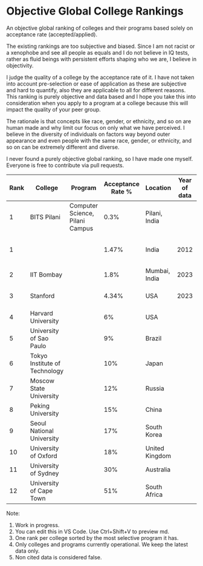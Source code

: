 # Objective Global College Rankings
An objective global ranking of colleges and their programs based solely on acceptance rate (accepted/applied).

The existing rankings are too subjective and biased. Since I am not racist or a xenophobe and see all people as equals and I do not believe in IQ tests, rather as fluid beings with persistent efforts shaping who we are, I believe in objectivity. 

I judge the quality of a college by the acceptance rate of it. I have not taken into account pre-selection or ease of application as these are subjective and hard to quantify, also they are applicable to all for different reasons. This ranking is purely objective and data based and I hope you take this into consideration when you apply to a program at a college because this will impact the quality of your peer group.

The rationale is that concepts like race, gender, or ethnicity, and so on are human made and why limit our focus on only what we have perceived. I believe in the diversity of individuals on factors way beyond outer appearance and even people with the same race, gender, or ethnicity, and so on can be extremely different and diverse.

I never found a purely objective global ranking, so I have made one myself. Everyone is free to contribute via pull requests.


| Rank | College | Program | Acceptance Rate % | Location | Year of data | Citations |
|----------|----------|----------|----------|----------|----------|----------|
| 1  | BITS Pilani | Computer Science, Pilani Campus | 0.3% | Pilani, India |  | NONE |
| 1  |  |  | 1.47% | India | 2012 | https://www.businessinsider.in/tech/inside-the-worlds-most-exclusive-university-where-the-acceptance-rate-is-just-1-5/articleshow/59164594.cms |
| 2  | IIT Bombay |  | 1.8% | Mumbai, India | 2023 | https://iitnotablealumni.com/indian-institute-of-technology-acceptance-rate/ |
| 3  | Stanford |  | 4.34% | USA | 2023 | https://stanforddaily.com/2019/12/17/stanford-admit-rate-falls-to-record-low-4-34-for-class-of-2023/ |
| 4  | Harvard University |  | 6% | USA |  | https://www.oedb.org/rankings/acceptance-rate/ |
| 5  | University of Sao Paulo |  | 9%  | Brazil |  | https://edurank.org/geo/br/ |
| 6  | Tokyo Institute of Technology |  | 10% | Japan |  | https://globalscholarships.com/universities-in-japan-lowest-acceptance-rates/ |
| 7  | Moscow State University |  | 12% | Russia |  | https://edurank.org/geo/ru/ |
| 8  | Peking University |  | 15% | China |  | https://www.istudy-china.com/10-china-universities-with-lowest-acceptance-rates/ |
| 9  | Seoul National University |  | 17% | South Korea |  | https://edurank.org/geo/kr/ |
| 10 | University of Oxford |  | 18% | United Kingdom |  | https://edurank.org/geo/eu/ |
| 11 | University of Sydney |  | 30% | Australia |  | https://globalscholarships.com/universities-in-australia-lowest-acceptance-rates/ |
| 12 | University of Cape Town |  | 51% | South Africa |  | https://careerkarma.com/blog/best-universities-in-africa/ |

Note: 
1. Work in progress.
2. You can edit this in VS Code. Use Ctrl+Shift+V to preview md.
3. One rank per college sorted by the most selective program it has.
4. Only colleges and programs currently operational. We keep the latest data only.
5. Non cited data is considered false.


